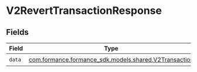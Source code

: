 # V2RevertTransactionResponse


## Fields

| Field                                                                                         | Type                                                                                          | Required                                                                                      | Description                                                                                   |
| --------------------------------------------------------------------------------------------- | --------------------------------------------------------------------------------------------- | --------------------------------------------------------------------------------------------- | --------------------------------------------------------------------------------------------- |
| `data`                                                                                        | [com.formance.formance_sdk.models.shared.V2Transaction](../../models/shared/V2Transaction.md) | :heavy_check_mark:                                                                            | N/A                                                                                           |